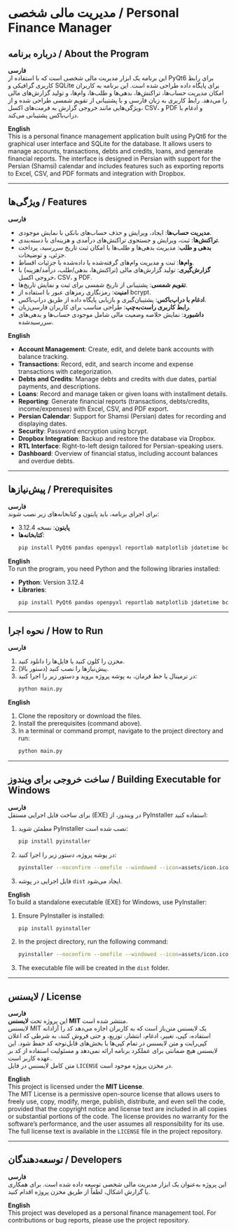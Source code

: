 # مدیریت مالی شخصی / Personal Finance Manager

## درباره برنامه / About the Program

**فارسی**  
این برنامه یک ابزار مدیریت مالی شخصی است که با استفاده از PyQt6 برای رابط کاربری گرافیکی و SQLite برای پایگاه داده طراحی شده است. این برنامه به کاربران امکان مدیریت حساب‌ها، تراکنش‌ها، بدهی‌ها و طلب‌ها، وام‌ها، و تولید گزارش‌های مالی را می‌دهد. رابط کاربری به زبان فارسی و با پشتیبانی از تقویم شمسی طراحی شده و از ویژگی‌هایی مانند خروجی گزارش به فرمت‌های اکسل، CSV، و PDF و ادغام با دراپ‌باکس پشتیبانی می‌کند.

**English**  
This is a personal finance management application built using PyQt6 for the graphical user interface and SQLite for the database. It allows users to manage accounts, transactions, debts and credits, loans, and generate financial reports. The interface is designed in Persian with support for the Persian (Shamsi) calendar and includes features such as exporting reports to Excel, CSV, and PDF formats and integration with Dropbox.

---

## ویژگی‌ها / Features

**فارسی**  
- **مدیریت حساب‌ها**: ایجاد، ویرایش و حذف حساب‌های بانکی با نمایش موجودی.  
- **تراکنش‌ها**: ثبت، ویرایش و جستجوی تراکنش‌های درآمدی و هزینه‌ای با دسته‌بندی.  
- **بدهی و طلب**: مدیریت بدهی‌ها و طلب‌ها با امکان ثبت تاریخ سررسید، پرداخت جزئی، و توضیحات.  
- **وام‌ها**: ثبت و مدیریت وام‌های گرفته‌شده یا داده‌شده با جزئیات اقساط.  
- **گزارش‌گیری**: تولید گزارش‌های مالی (تراکنش‌ها، بدهی/طلب، درآمد/هزینه) با خروجی اکسل، CSV، و PDF.  
- **تقویم شمسی**: پشتیبانی از تاریخ شمسی برای ثبت و نمایش تاریخ‌ها.  
- **امنیت**: رمزنگاری رمزهای عبور با استفاده از bcrypt.  
- **ادغام با دراپ‌باکس**: پشتیبان‌گیری و بازیابی پایگاه داده از طریق دراپ‌باکس.  
- **رابط کاربری راست‌به‌چپ**: طراحی مناسب برای کاربران فارسی‌زبان.  
- **داشبورد**: نمایش خلاصه وضعیت مالی شامل موجودی حساب‌ها و بدهی‌های سررسیدشده.

**English**  
- **Account Management**: Create, edit, and delete bank accounts with balance tracking.  
- **Transactions**: Record, edit, and search income and expense transactions with categorization.  
- **Debts and Credits**: Manage debts and credits with due dates, partial payments, and descriptions.  
- **Loans**: Record and manage taken or given loans with installment details.  
- **Reporting**: Generate financial reports (transactions, debts/credits, income/expenses) with Excel, CSV, and PDF export.  
- **Persian Calendar**: Support for Shamsi (Persian) dates for recording and displaying dates.  
- **Security**: Password encryption using bcrypt.  
- **Dropbox Integration**: Backup and restore the database via Dropbox.  
- **RTL Interface**: Right-to-left design tailored for Persian-speaking users.  
- **Dashboard**: Overview of financial status, including account balances and overdue debts.

---

## پیش‌نیازها / Prerequisites

**فارسی**  
برای اجرای برنامه، باید پایتون و کتابخانه‌های زیر نصب شوند:

- **پایتون**: نسخه 3.12.4  
- **کتابخانه‌ها**:  
  ```bash
  pip install PyQt6 pandas openpyxl reportlab matplotlib jdatetime bcrypt dropbox
  ```

**English**  
To run the program, you need Python and the following libraries installed:

- **Python**: Version 3.12.4  
- **Libraries**:  
  ```bash
  pip install PyQt6 pandas openpyxl reportlab matplotlib jdatetime bcrypt dropbox
  ```

---

## نحوه اجرا / How to Run

**فارسی**  
1. مخزن را کلون کنید یا فایل‌ها را دانلود کنید.  
2. پیش‌نیازها را نصب کنید (دستور بالا).  
3. در ترمینال یا خط فرمان، به پوشه پروژه بروید و دستور زیر را اجرا کنید:  
   ```bash
   python main.py
   ```

**English**  
1. Clone the repository or download the files.  
2. Install the prerequisites (command above).  
3. In a terminal or command prompt, navigate to the project directory and run:  
   ```bash
   python main.py
   ```

---

## ساخت خروجی برای ویندوز / Building Executable for Windows

**فارسی**  
برای ساخت فایل اجرایی مستقل (EXE) در ویندوز، از PyInstaller استفاده کنید:  
1. مطمئن شوید PyInstaller نصب شده است:  
   ```bash
   pip install pyinstaller
   ```  
2. در پوشه پروژه، دستور زیر را اجرا کنید:  
   ```bash
   pyinstaller --noconfirm --onefile --windowed --icon=assets/icon.ico --add-data "assets/icon.ico;." main.py
   ```  
3. فایل اجرایی در پوشه `dist` ایجاد می‌شود.

**English**  
To build a standalone executable (EXE) for Windows, use PyInstaller:  
1. Ensure PyInstaller is installed:  
   ```bash
   pip install pyinstaller
   ```  
2. In the project directory, run the following command:  
   ```bash
   pyinstaller --noconfirm --onefile --windowed --icon=assets/icon.ico --add-data "assets/icon.ico;." main.py
   ```  
3. The executable file will be created in the `dist` folder.

---

## لایسنس / License

**فارسی**  
این پروژه تحت **لایسنس MIT** منتشر شده است.  
لایسنس MIT یک لایسنس متن‌باز است که به کاربران اجازه می‌دهد کد را آزادانه استفاده، کپی، تغییر، ادغام، انتشار، توزیع، و حتی فروش کنند، به شرطی که اعلان کپی‌رایت و متن لایسنس در تمام کپی‌ها یا بخش‌های قابل‌توجه کد حفظ شود. این لایسنس هیچ ضمانتی برای عملکرد برنامه ارائه نمی‌دهد و مسئولیت استفاده از کد بر عهده کاربر است.  
متن کامل لایسنس در فایل `LICENSE` در مخزن پروژه موجود است.

**English**  
This project is licensed under the **MIT License**.  
The MIT License is a permissive open-source license that allows users to freely use, copy, modify, merge, publish, distribute, and even sell the code, provided that the copyright notice and license text are included in all copies or substantial portions of the code. The license provides no warranty for the software’s performance, and the user assumes all responsibility for its use.  
The full license text is available in the `LICENSE` file in the project repository.

---

## توسعه‌دهندگان / Developers

**فارسی**  
این پروژه به‌عنوان یک ابزار مدیریت مالی شخصی توسعه داده شده است. برای همکاری یا گزارش اشکال، لطفاً از طریق مخزن پروژه اقدام کنید.

**English**  
This project was developed as a personal finance management tool. For contributions or bug reports, please use the project repository.